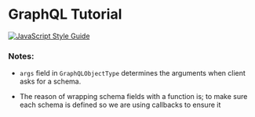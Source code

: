 # GraphQL Tutorial

[![JavaScript Style Guide](https://cdn.rawgit.com/standard/standard/master/badge.svg)](https://github.com/standard/standard)

### Notes:

- `args` field in `GraphQLObjectType` determines the arguments when client
asks for a schema.

- The reason of wrapping schema fields with a function is;
to make sure each schema is defined so we are using callbacks to ensure it
